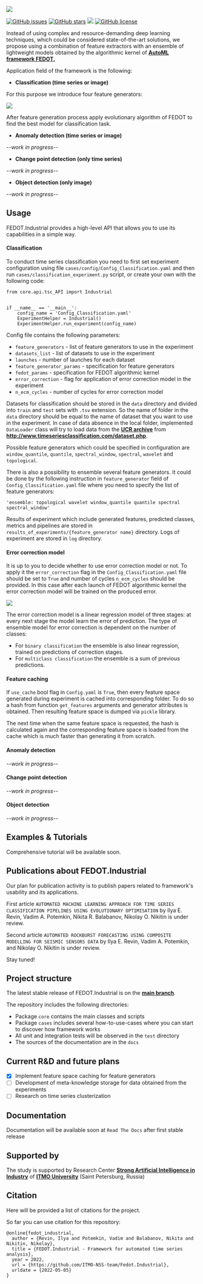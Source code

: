 ![](docs/img/fedot-industrial.png)

[![GitHub issues](https://img.shields.io/github/issues/ITMO-NSS-team/Fedot.Industrial?style=for-the-badge)](https://github.com/ITMO-NSS-team/Fedot.Industrial/issues) 
[![GitHub stars](https://img.shields.io/github/stars/ITMO-NSS-team/Fedot.Industrial?style=for-the-badge)](https://github.com/ITMO-NSS-team/Fedot.Industrial/stargazers) 
![](https://img.shields.io/badge/python-3.8-green?style=for-the-badge&logo=python)
[![GitHub license](https://img.shields.io/github/license/ITMO-NSS-team/Fedot.Industrial?style=for-the-badge)](https://github.com/ITMO-NSS-team/Fedot.Industrial/blob/main/LICENSE.md)


Instead of using complex and resource-demanding deep learning techniques, which could be considered state-of-the-art
solutions, we propose using a combination of feature extractors with an ensemble of lightweight models obtained by the
algorithmic kernel of [**AutoML framework FEDOT.**](https://github.com/nccr-itmo/FEDOT)

Application field of the framework is the following:

- **Classification (time series or image)**

For this purpose we introduce four feature
generators:

![](docs/img/all-generators.png)

After feature generation process apply evolutionary
algorithm of FEDOT to find the best model for classification task.

- **Anomaly detection (time series or image)**

*--work in progress--*

- **Change point detection (only time series)**

*--work in progress--*

- **Object detection (only image)**

*--work in progress--*

## Usage

FEDOT.Industrial provides a high-level API that allows you
to use its capabilities in a simple way.

#### Classification

To conduct time series classification you need to first
set experiment configuration using file `cases/config/Config_Classification.yaml`
and then run `cases/classification_experiment.py` script, or create your own
with the following code:

    from core.api.tsc_API import Industrial


    if __name__ == '__main__':
        config_name = 'Config_Classification.yaml'
        ExperimentHelper = Industrial()
        ExperimentHelper.run_experiment(config_name)

Config file contains the following parameters:

- `feature_generators` - list of feature generators to use in the experiment
- `datasets_list` - list of datasets to use in the experiment
- `launches` - number of launches for each dataset
- `feature_generator_params` - specification for feature generators
- `fedot_params` - specification for FEDOT algorithmic kernel
- `error_correction` - flag for application of error correction model in the experiment
- `n_ecm_cycles` - number of cycles for error correction model

Datasets for classification should be stored in the `data` directory and
divided into `train` and `test` sets with `.tsv` extension. So the name of folder
in the `data` directory should be equal to the name of dataset that you want
to use in the experiment. In case of data absence in the local folder, implemented `DataLoader` 
class will try to load data from the [**UCR archive**](https://www.cs.ucr.edu/~eamonn/time_series_data/)
from **http://www.timeseriesclassification.com/dataset.php**.

Possible feature generators which could be specified in configuration are
`window_quantile`, `quantile`, `spectral_window`, `spectral`,
`wavelet` and `topological`.

There is also a possibility to ensemble several feature generators. 
It could be done by the following instruction in
`feature_generator` field of `Config_Classification.yaml` file where
you need to specify the list of feature generators:

    'ensemble: topological wavelet window_quantile quantile spectral spectral_window'

Results of experiment which include generated features, predicted classes, metrics and
pipelines are stored in `results_of_experiments/{feature_generator name}` directory.
Logs of experiment are stored in `log` directory.

#### Error correction model

It is up to you to decide whether to use error correction model or not. To apply it the `error_correction` 
flag in the `Config_Classification.yaml` file should be set to `True` and number of
cycles `n_ecm_cycles` should be provided. 
In this case after each launch of FEDOT algorithmic kernel the error correction model will be trained on the
produced error. 

![](docs/img/error_corr_model.png)

The error correction model is a linear regression model of
three stages: at every next stage the model learn the error of 
prediction. The type of ensemble model for error correction is dependent 
on the number of classes:
- For `binary classification` the ensemble is also
linear regression, trained on predictions of correction stages. 
- For `multiclass classification` the ensemble is a sum of previous predictions.

#### Feature caching 
If `use_cache` bool flag in `Config.yaml` is `True`, then every feature space generated during experiment is 
cached into corresponding folder. To do so a hash from function `get_features` arguments and generator attributes 
is obtained. Then resulting feature space is dumped via `pickle` library.

The next time when the same feature space is requested, the hash is calculated again and the corresponding 
feature space is loaded from the cache which is much faster than generating it from scratch.

#### Anomaly detection
*--work in progress--*

#### Change point detection
*--work in progress--*

#### Object detection

*--work in progress--*

## Examples & Tutorials

Comprehensive tutorial will be available soon.
## Publications about FEDOT.Industrial

Our plan for publication activity is to publish papers related to
framework's usability and its applications.

First article `AUTOMATED MACHINE LEARNING APPROACH FOR TIME SERIES
CLASSIFICATION PIPELINES USING EVOLUTIONARY OPTIMISATION` by Ilya E. Revin,
Vadim A. Potemkin, Nikita R. Balabanov, Nikolay O. Nikitin is under review.

Second article `AUTOMATED ROCKBURST FORECASTING USING COMPOSITE MODELLING FOR SEISMIC SENSORS DATA`
by Ilya E. Revin, Vadim A. Potemkin, and Nikolay O. Nikitin is under review.

Stay tuned!

## Project structure

The latest stable release of FEDOT.Industrial is on the [**main
branch**](<https://github.com/ITMO-NSS-team/Fedot.Industrial>).

The repository includes the following directories:

- Package `core` contains the main classes and scripts
- Package `cases` includes several how-to-use-cases where you can start to discover how framework works
- All unit and integration tests will be observed in the `test` directory
- The sources of the documentation are in the `docs`

## Current R&D and future plans

- [x] Implement feature space caching for feature generators
- [ ] Development of meta-knowledge storage for data obtained from the experiments
- [ ] Research on time series clusterization

## Documentation

Documentation will be available soon at `Read The Docs` after first stable release

## Supported by

The study is supported by Research Center
[**Strong Artificial Intelligence in Industry**](<https://sai.itmo.ru/>)
of [**ITMO University**](https://itmo.ru) (Saint Petersburg, Russia)

## Citation

Here will be provided a list of citations for the project.

So far you can use citation for this repository:

    @online{fedot_industrial,
      author = {Revin, Ilya and Potemkin, Vadim and Balabanov, Nikita and Nikitin, Nikolay},
      title = {FEDOT.Industrial - Framework for automated time series analysis},
      year = 2022,
      url = {https://github.com/ITMO-NSS-team/Fedot.Industrial},
      urldate = {2022-05-05}
    }
